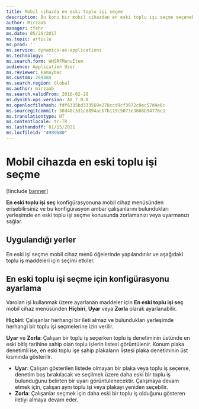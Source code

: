 ```yaml
---
title: Mobil cihazda en eski toplu işi seçme
description: Bu konu bir mobil cihazdan en eski toplu işi seçme seçeneklerinin nasıl ayarlanacağını ve uygulanacağını açıklamaktadır.
author: Mirzaab
manager: tfehr
ms.date: 05/26/2017
ms.topic: article
ms.prod: ''
ms.service: dynamics-ax-applications
ms.technology: ''
ms.search.form: WHSRFMenuItem
audience: Application User
ms.reviewer: kamaybac
ms.custom: 269384
ms.search.region: Global
ms.author: mirzaab
ms.search.validFrom: 2016-02-28
ms.dyn365.ops.version: AX 7.0.0
ms.openlocfilehash: fdf6335bd333569e278ccd9cf3972c0ec57d4e6c
ms.sourcegitcommit: 38d40c331c8894acb7b119c5073e3088b54776c1
ms.translationtype: HT
ms.contentlocale: tr-TR
ms.lasthandoff: 01/15/2021
ms.locfileid: "4989680"
---
```

# <a name="pick-oldest-batch-on-a-mobile-device"></a>Mobil cihazda en eski toplu işi seçme

[!include [banner](../includes/banner.md)]

**En eski toplu işi seç** konfigürasyonuna mobil cihaz menüsünden erişebilirsiniz ve bu konfigürasyon ambar çalışanlarını bulundukları yerleşimde en eski toplu işi seçme konusunda zorlamanızı veya uyarmanızı sağlar.  

## <a name="where-it-applies"></a>Uygulandığı yerler
En eski işi seçme mobil cihaz menü öğelerinde yapılandırılır ve aşağıdaki toplu iş maddeleri için seçimi etkiler.

## <a name="how-to-set-up-the-configuration-for-pick-oldest-batch"></a>En eski toplu işi seçme için konfigürasyonu ayarlama 
Varolan işi kullanmak üzere ayarlanan maddeler için **En eski toplu işi seç** mobil cihaz menüsünden **Hiçbiri**, **Uyar** veya **Zorla** olarak ayarlanabilir.

**Hiçbiri**: Çalışanlar herhangi bir ileti almaz ve bulundukları yerleşimde herhangi bir toplu işi seçmelerine izin verilir.

**Uyar** ve **Zorla**: Çalışan bir toplu iş seçerken toplu iş denetiminin üstünde en eski bitiş tarihine sahip olan toplu işlerin listesi görüntülenir. Konum plaka denetimli ise, en eski toplu işe sahip plakaların listesi plaka denetiminin üst kısmında gösterilir. 
-   **Uyar**: Çalışan gösterilen listede olmayan bir plaka veya toplu iş seçerse, denetim boş bırakılacak ve seçilmek üzere daha eski bir toplu iş bulunduğunu belirten bir uyarı görüntülenecektir. Çalışmaya devam etmek için, çalışan aynı toplu işi veya plakayı yeniden seçebilir.  
-   **Zorla**: Çalışanlar seçmek için daha eski bir toplu iş olduğunu gösteren iletiyi almaya devam eder.
